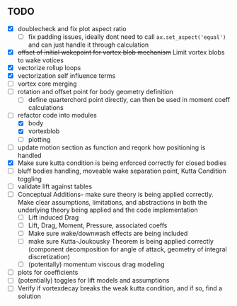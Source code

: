 ## TODO

- [x] doublecheck and fix plot aspect ratio
  - [ ] fix padding issues, ideally dont need to call `ax.set_aspect('equal')` and can just handle it through calculation
- [x] ~~offset of initial wakepoint for vortex blob mechanism~~ Limit vortex blobs to wake votices
- [x] vectorize rollup loops
- [x] vectorization self influence terms
- [ ] vortex core merging
- [ ] rotation and offset point for body geometry definition
  - [ ] define quarterchord point directly, can then be used in moment coeff calculations
- [ ] refactor code into modules
  - [x] body
  - [x] vortexblob
  - [ ] plotting
- [ ] update motion section as function and reqork how positioning is handled
- [x] Make sure kutta condition is being enforced correctly for closed bodies
- [ ] bluff bodies handling, moveable wake separation point, Kutta Condition toggling
- [ ] validate lift against tables
- [ ] Conceptual Additions- make sure theory is being applied correctly. Make clear assumptions, limitations, and abstractions in both the underlying theory being applied and the code implementation
  - [ ] Lift induced Drag
  - [ ] Lift, Drag, Moment, Pressure, associated coeffs
  - [ ] Make sure wake/downwash effects are being included
  - [ ] make sure Kutta-Joukousky Theorem is being applied correctly (component decomposition for angle of attack, geometry of integral discretization)
  - [ ] (potentally) momentum viscous drag modeling
- [ ] plots for coefficients
- [ ] (potentially) toggles for lift models and assumptions
- [ ] Verify if vortexdecay breaks the weak kutta condition, and if so, find a solution
